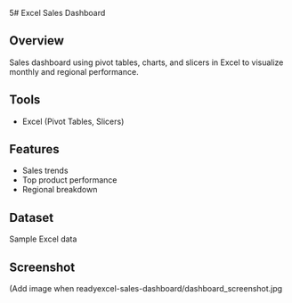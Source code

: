 5# Excel Sales Dashboard

## Overview
Sales dashboard using pivot tables, charts, and slicers in Excel to visualize monthly and regional performance.

## Tools
- Excel (Pivot Tables, Slicers)

## Features
- Sales trends
- Top product performance
- Regional breakdown

## Dataset
Sample Excel data

## Screenshot
(Add image when readyexcel-sales-dashboard/dashboard_screenshot.jpg

